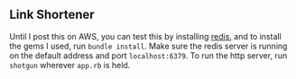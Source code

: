 

Link Shortener
---------------

Until I post this on AWS, you can test this by installing [redis](http://redis.io/), and to install the gems I used, run `bundle install`. Make sure the redis server is running on the default address and port `localhost:6379`. To run the http server, run `shotgun` wherever `app.rb` is held.